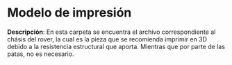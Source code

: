 # Modelo de impresión
**Descripción**: En esta carpeta se encuentra el archivo correspondiente al chásis del rover, la cual es la pieza que se recomienda imprimir en 3D debido a la resistencia estructural que aporta. Mientras que por parte de las patas, no es necesario.
